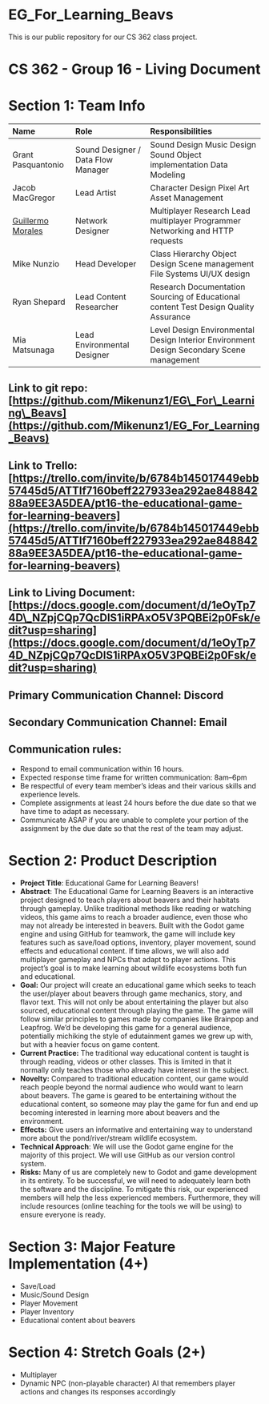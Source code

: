 # EG_For_Learning_Beavs
 This is our public repository for our CS 362 class project.

# CS 362 \- Group 16 \- Living Document

# Section 1: Team Info

| Name | Role | Responsibilities |
| :---- | :---- | :---- |
| Grant Pasquantonio | Sound Designer / Data Flow Manager | Sound Design Music Design Sound Object implementation Data Modeling |
| Jacob MacGregor | Lead Artist | Character Design Pixel Art Asset Management  |
| [Guillermo Morales](mailto:gmoral34@my.chemeketa.edu) | Network Designer | Multiplayer Research Lead multiplayer Programmer Networking and HTTP requests  |
| Mike Nunzio | Head Developer | Class Hierarchy Object Design Scene management File Systems UI/UX design  |
| Ryan Shepard | Lead Content Researcher | Research Documentation Sourcing of Educational content Test Design Quality Assurance |
| Mia Matsunaga | Lead Environmental Designer | Level Design Environmental Design Interior Environment Design Secondary Scene management |

## 

## **Link to git repo: [https://github.com/Mikenunz1/EG\_For\_Learning\_Beavs](https://github.com/Mikenunz1/EG_For_Learning_Beavs)**

## **Link to Trello: [https://trello.com/invite/b/6784b145017449ebb57445d5/ATTIf7160beff227933ea292ae84884288a9EE3A5DEA/pt16-the-educational-game-for-learning-beavers](https://trello.com/invite/b/6784b145017449ebb57445d5/ATTIf7160beff227933ea292ae84884288a9EE3A5DEA/pt16-the-educational-game-for-learning-beavers)** 

## **Link to Living Document: [https://docs.google.com/document/d/1eOyTp74D\_NZpjCQp7QcDlS1iRPAxO5V3PQBEi2p0Fsk/edit?usp=sharing](https://docs.google.com/document/d/1eOyTp74D_NZpjCQp7QcDlS1iRPAxO5V3PQBEi2p0Fsk/edit?usp=sharing)**

## **Primary Communication Channel: Discord**

## **Secondary Communication Channel: Email**

## **Communication rules:**

* Respond to email communication within 16 hours.  
* Expected response time frame for written communication: 8am–6pm   
* Be respectful of every team member’s ideas and their various skills and experience levels.  
* Complete assignments at least 24 hours before the due date so that we have time to adapt as necessary.    
* Communicate ASAP if you are unable to complete your portion of the assignment by the due date so that the rest of the team may adjust.  

# Section 2: Product Description

* **Project Title**: Educational Game for Learning Beavers\!  
* **Abstract**: The Educational Game for Learning Beavers is an interactive project designed to teach players about beavers and their habitats through gameplay. Unlike traditional methods like reading or watching videos, this game aims to reach a broader audience, even those who may not already be interested in beavers. Built with the Godot game engine and using GitHub for teamwork, the game will include key features such as save/load options, inventory, player movement, sound effects and educational content. If time allows, we will also add multiplayer gameplay and NPCs that adapt to player actions. This project’s goal is to make learning about wildlife ecosystems both fun and educational.   
* **Goal:** Our project will create an educational game which seeks to teach the user/player about beavers through game mechanics, story, and flavor text. This will not only be about entertaining the player but also sourced, educational content through playing the game. The game will follow similar principles to games made by companies like Brainpop and Leapfrog. We’d be developing this game for a general audience, potentially michiking the style of edutainment games we grew up with, but with a heavier focus on game content.   
* **Current Practice:** The traditional way educational content is taught is through reading, videos or other classes. This is limited in that it normally only teaches those who already have interest in the subject.  
* **Novelty:** Compared to traditional education content, our game would reach people beyond the normal audience who would want to learn about beavers. The game is geared to be entertaining without the educational content, so someone may play the game for fun and end up becoming interested in learning more about beavers and the environment.  
* **Effects:** Give users an informative and entertaining way to understand more about the pond/river/stream wildlife ecosystem.  
* **Technical Approach**: We will use the Godot game engine for the majority of this project.  We will use GitHub as our version control system.   
* **Risks:**  Many of us are completely new to Godot and game development in its entirety.  To be successful, we will need to adequately learn both the software and the discipline.  To mitigate this risk, our experienced members will help the less experienced members.  Furthermore, they will include resources (online teaching for the tools we will be using) to ensure everyone is ready.  

# Section 3: Major Feature Implementation (4+)

* Save/Load  
* Music/Sound Design  
* Player Movement  
* Player Inventory  
* Educational content about beavers

# Section 4: Stretch Goals (2+)

* Multiplayer   
* Dynamic NPC (non-playable character) AI that remembers player actions and changes its responses accordingly